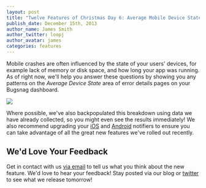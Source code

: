 ```yaml
---
layout: post
title: "Twelve Features of Christmas Day 6: Average Mobile Device State"
publish_date: December 15th, 2013
author_name: James Smith
author_twitter: loopj
author_avatar: james
categories: features
---
```


Mobile crashes are often influenced by the state of your users' devices, for example lack of memory or disk space, and how long your app was running. As of right now, we'll help you answer these questions by showing you any patterns on the *Average Device State* area of error details pages on your Bugsnag dashboard.

![](/img/posts/average-device-state.png)

Where possible, we've also backpopulated this breakdown using data we have already collected, so you might even see the results immediately! We also recommend upgrading your [iOS](https://docs.bugsnag.com/platforms/ios/) and [Android](https://docs.bugsnag.com/platforms/android/) notifiers to ensure you can take advantage of all the great new features we've rolled out recently.


## We'd Love Your Feedback

Get in contact with us [via email](mailto:support@bugsnag.com) to tell us what you think about the new feature. We'd love to hear your feedback! Stay posted via our blog or [twitter](https://twitter.com/bugsnag) to see what we release tomorrow!
